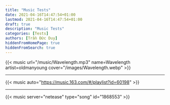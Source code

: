 ```yaml
---
title: "Music Tests"
date: 2021-04-16T14:47:54+01:00
lastmod: 2021-04-16T14:47:54+01:00
draft: true
description: "Music Tests"
categories: [Tests]
authors: [Trần Đức Duy]
hiddenFromHomePage: true
hiddenFromSearch: true
---
```


<!--more-->

{{< music url="/music/Wavelength.mp3" name=Wavelength artist=oldmanyoung cover="/images/Wavelength.webp" >}}

---

{{< music auto="https://music.163.com/#/playlist?id=60198" >}}

---

{{< music server="netease" type="song" id="1868553" >}}
